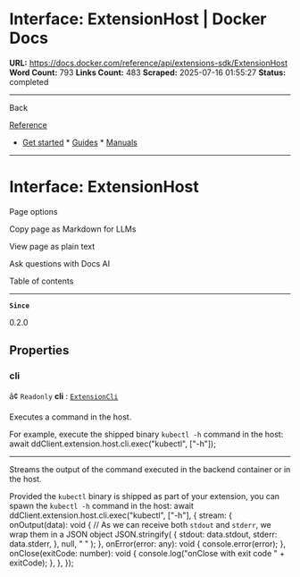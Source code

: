 # Interface: ExtensionHost | Docker Docs

**URL:** https://docs.docker.com/reference/api/extensions-sdk/ExtensionHost
**Word Count:** 793
**Links Count:** 483
**Scraped:** 2025-07-16 01:55:27
**Status:** completed

---

Back

[Reference](https://docs.docker.com/reference/)

  * [Get started](https://docs.docker.com/get-started/)   * [Guides](https://docs.docker.com/guides/)   * [Manuals](https://docs.docker.com/manuals/)

* * *

# Interface: ExtensionHost

Page options

Copy page as Markdown for LLMs

View page as plain text

Ask questions with Docs AI

Table of contents

* * *

**`Since`**

0.2.0

## Properties

### cli

â¢ `Readonly` **cli** : [`ExtensionCli`](https://docs.docker.com/reference/api/extensions-sdk/ExtensionCli/)

Executes a command in the host.

For example, execute the shipped binary `kubectl -h` command in the host:               await ddClient.extension.host.cli.exec("kubectl", ["-h"]);

* * *

Streams the output of the command executed in the backend container or in the host.

Provided the `kubectl` binary is shipped as part of your extension, you can spawn the `kubectl -h` command in the host:               await ddClient.extension.host.cli.exec("kubectl", ["-h"], {                stream: {                  onOutput(data): void {                      // As we can receive both `stdout` and `stderr`, we wrap them in a JSON object                      JSON.stringify(                        {                          stdout: data.stdout,                          stderr: data.stderr,                        },                        null,                        "  "                      );                  },                  onError(error: any): void {                    console.error(error);                  },                  onClose(exitCode: number): void {                    console.log("onClose with exit code " + exitCode);                  },                },              });